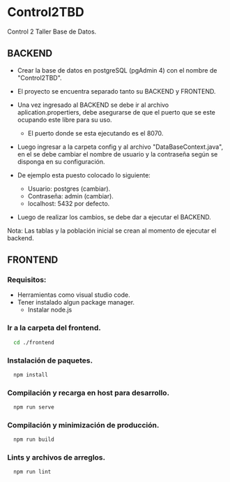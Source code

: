 
# Control2TBD

Control 2 Taller Base de Datos.



## BACKEND

- Crear la base de datos en postgreSQL (pgAdmin 4) con el nombre de "Control2TBD".
- El proyecto se encuentra separado tanto su BACKEND y FRONTEND.
- Una vez ingresado al BACKEND se debe ir al archivo aplication.propertiers, debe asegurarse de que el puerto que se este ocupando este libre para su uso.

    - El puerto donde se esta ejecutando es el 8070.

- Luego ingresar a la carpeta config y al archivo "DataBaseContext.java", en el se debe cambiar el nombre de usuario y la contraseña según se disponga en su configuración. 
- De ejemplo esta puesto colocado lo siguiente:
    - Usuario:  postgres (cambiar).
    - Contraseña: admin  (cambiar).
    - localhost: 5432 por defecto.

- Luego de realizar los cambios, se debe dar a ejecutar el BACKEND.

Nota: Las tablas y la población inicial se crean al momento de ejecutar el backend.

## FRONTEND

### Requisitos:

- Herramientas como visual studio code.
- Tener instalado algun package manager.
    - Instalar node.js

### Ir a la carpeta del frontend.

```bash
  cd ./frontend
```
### Instalación de paquetes.

```bash
  npm install
```
### Compilación y recarga en host para desarrollo.

```bash
  npm run serve
```

### Compilación y minimización de producción.

```bash
  npm run build
```

### Lints y archivos de arreglos.

```bash
  npm run lint
```
